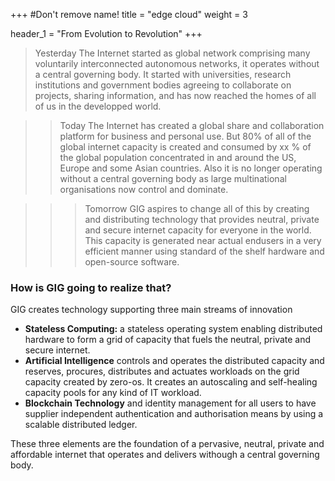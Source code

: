 +++
#Don't remove name!
title = "edge cloud"
weight = 3

header_1 = "From Evolution to Revolution"
+++

> Yesterday
> The Internet started as global network comprising many voluntarily interconnected autonomous networks, it operates without a central governing body. It started with universities, research institutions and government bodies agreeing to collaborate on projects, sharing information, and has now reached the homes of all of us in the developped world.

>> Today
>> The Internet has created a global share and collaboration platform for business and personal use. But 80% of all of the global internet capacity is created and consumed by xx % of the global population concentrated in and around the US, Europe and some Asian countries.  Also it is no longer operating without a central governing body as large multinational organisations now control and dominate.

>>> Tomorrow
>>> GIG aspires to change all of this by creating and distributing technology that provides neutral, private and secure internet capacity for everyone in the world.  This capacity is generated near actual endusers in a very efficient manner using standard of the shelf hardware and open-source software.

### How is GIG going to realize that? ###

GIG creates technology supporting three main streams of innovation

- **Stateless Computing:** a stateless operating system enabling distributed hardware to form a grid of capacity that fuels the neutral, private and secure internet.
- **Artificial Intelligence** controls and operates the distributed capacity and reserves, procures, distributes and actuates workloads on the grid capacity created by zero-os. It creates an autoscaling and self-healing capacity pools for any kind of IT workload.
- **Blockchain Technology** and identity management for all users to have supplier independent authentication and authorisation means by using a scalable distributed ledger.

These three elements are the foundation of a pervasive, neutral, private and affordable internet that operates and delivers withough a central governing body.
